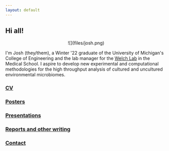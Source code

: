 ```yaml
---
layout: default
---
```

## Hi all!

<center> ![](files/josh.png) </center>

I'm Josh (they/them), a Winter '22 graduate of the University of Michigan's College of Engineering and the lab manager for the [Welch Lab](https://welch-lab.github.io/) in the Medical School. I aspire to develop new experimental and computational methodologies for the high throughput analysis of cultured and uncultured environmental microbiomes.

### [CV](files/jsodicoff_CV_2022_v4.pdf)

### [Posters](posters.md)

### [Presentations](presentations.md)

### [Reports and other writing](reports.md)

### [Contact](contact.md)
